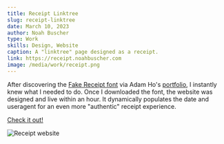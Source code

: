 ```yaml
---
title: Receipt Linktree
slug: receipt-linktree
date: March 10, 2023
author: Noah Buscher
type: Work
skills: Design, Website
caption: A "linktree" page designed as a receipt.
link: https://receipt.noahbuscher.com
image: /media/work/receipt.png
---
```


After discovering the [Fake Receipt font](https://typodermicfonts.com/fake-receipt/) via Adam Ho's [portfolio](https://www.adamho.com/), I instantly knew what I needed to do. Once I downloaded the font, the website was designed and live within an hour. It dynamically populates the date and useragent for an even more "authentic" receipt experience.

[Check it out!](https://receipt.noahbuscher.com)

![Receipt website](/media/work/receipt.png)
